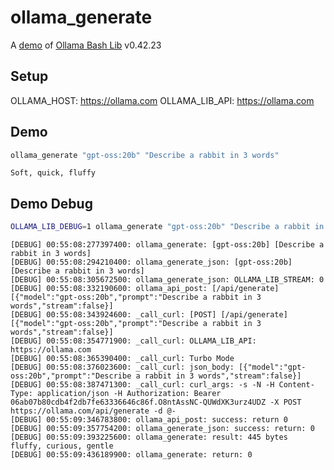 # ollama_generate

A [demo](../README.md#demos) of [Ollama Bash Lib](https://github.com/attogram/ollama-bash-lib) v0.42.23

## Setup

OLLAMA_HOST: https://ollama.com
OLLAMA_LIB_API: https://ollama.com


## Demo

```bash
ollama_generate "gpt-oss:20b" "Describe a rabbit in 3 words"
```
```
Soft, quick, fluffy
```

## Demo Debug

```bash
OLLAMA_LIB_DEBUG=1 ollama_generate "gpt-oss:20b" "Describe a rabbit in 3 words"
```
```
[DEBUG] 00:55:08:277397400: ollama_generate: [gpt-oss:20b] [Describe a rabbit in 3 words]
[DEBUG] 00:55:08:294210400: ollama_generate_json: [gpt-oss:20b] [Describe a rabbit in 3 words]
[DEBUG] 00:55:08:305672500: ollama_generate_json: OLLAMA_LIB_STREAM: 0
[DEBUG] 00:55:08:332190600: ollama_api_post: [/api/generate] [{"model":"gpt-oss:20b","prompt":"Describe a rabbit in 3 words","stream":false}]
[DEBUG] 00:55:08:343924600: _call_curl: [POST] [/api/generate] [{"model":"gpt-oss:20b","prompt":"Describe a rabbit in 3 words","stream":false}]
[DEBUG] 00:55:08:354771900: _call_curl: OLLAMA_LIB_API: https://ollama.com
[DEBUG] 00:55:08:365390400: _call_curl: Turbo Mode
[DEBUG] 00:55:08:376023600: _call_curl: json_body: [{"model":"gpt-oss:20b","prompt":"Describe a rabbit in 3 words","stream":false}]
[DEBUG] 00:55:08:387471300: _call_curl: curl_args: -s -N -H Content-Type: application/json -H Authorization: Bearer 06ab07b80cdb4f2db7fe63336646c86f.O8ntAssNC-QUWdXK3urz4UDZ -X POST https://ollama.com/api/generate -d @-
[DEBUG] 00:55:09:346783800: ollama_api_post: success: return 0
[DEBUG] 00:55:09:357754200: ollama_generate_json: success: return: 0
[DEBUG] 00:55:09:393225600: ollama_generate: result: 445 bytes
fluffy, curious, gentle
[DEBUG] 00:55:09:436189900: ollama_generate: return: 0
```

